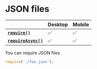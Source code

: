 # JSON files

|                                       | Desktop | Mobile |
| ------------------------------------- | ------- | ------ |
| **[`require()`][require]**           | ✅       | ✅      |
| **[`requireAsync()`][requireAsync]** | ✅       | ✅      |

You can require JSON files.

```js
require('./foo.json');
```

[require]: ./new-functions.md#require
[requireAsync]: ./new-functions.md#requireasync
